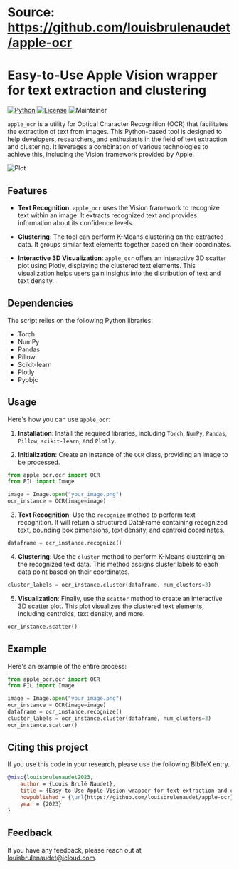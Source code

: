 # Source: https://github.com/louisbrulenaudet/apple-ocr


# Easy-to-Use Apple Vision wrapper for text extraction and clustering
[![Python](https://img.shields.io/pypi/pyversions/tensorflow.svg)](https://badge.fury.io/py/tensorflow) [![License](https://img.shields.io/badge/License-Apache_2.0-blue.svg)](https://opensource.org/licenses/Apache-2.0) ![Maintainer](https://img.shields.io/badge/maintainer-@louisbrulenaudet-blue)

`apple_ocr` is a utility for Optical Character Recognition (OCR) that facilitates the extraction of text from images. This Python-based tool is designed to help developers, researchers, and enthusiasts in the field of text extraction and clustering. It leverages a combination of various technologies to achieve this, including the Vision framework provided by Apple.

![Plot](https://github.com/louisbrulenaudet/apple-ocr/blob/main/scatter.png?raw=true)

## Features
- **Text Recognition**: `apple_ocr` uses the Vision framework to recognize text within an image. It extracts recognized text and provides information about its confidence levels.

- **Clustering**: The tool can perform K-Means clustering on the extracted data. It groups similar text elements together based on their coordinates.

- **Interactive 3D Visualization**: `apple_ocr` offers an interactive 3D scatter plot using Plotly, displaying the clustered text elements. This visualization helps users gain insights into the distribution of text and text density.

## Dependencies
The script relies on the following Python libraries:
- Torch
- NumPy
- Pandas
- Pillow
- Scikit-learn
- Plotly
- Pyobjc

## Usage
Here's how you can use `apple_ocr`:

1. **Installation**: Install the required libraries, including `Torch`, `NumPy`, `Pandas`, `Pillow`, `scikit-learn`, and `Plotly`.

2. **Initialization**: Create an instance of the `OCR` class, providing an image to be processed.
```python
from apple_ocr.ocr import OCR
from PIL import Image

image = Image.open("your_image.png")
ocr_instance = OCR(image=image)
```

3. **Text Recognition**: Use the `recognize` method to perform text recognition. It will return a structured DataFrame containing recognized text, bounding box dimensions, text density, and centroid coordinates.
```python
dataframe = ocr_instance.recognize()
```

4. **Clustering**: Use the `cluster` method to perform K-Means clustering on the recognized text data. This method assigns cluster labels to each data point based on their coordinates.
```python
cluster_labels = ocr_instance.cluster(dataframe, num_clusters=3)
```

5. **Visualization**: Finally, use the `scatter` method to create an interactive 3D scatter plot. This plot visualizes the clustered text elements, including centroids, text density, and more.
```python
ocr_instance.scatter()
```

## Example
Here's an example of the entire process:

```python
from apple_ocr.ocr import OCR
from PIL import Image

image = Image.open("your_image.png")
ocr_instance = OCR(image=image)
dataframe = ocr_instance.recognize()
cluster_labels = ocr_instance.cluster(dataframe, num_clusters=3)
ocr_instance.scatter()
```

## Citing this project
If you use this code in your research, please use the following BibTeX entry.

```BibTeX
@misc{louisbrulenaudet2023,
	author = {Louis Brulé Naudet},
	title = {Easy-to-Use Apple Vision wrapper for text extraction and clustering},
	howpublished = {\url{https://github.com/louisbrulenaudet/apple-ocr}},
	year = {2023}
}

```
## Feedback
If you have any feedback, please reach out at [louisbrulenaudet@icloud.com](mailto:louisbrulenaudet@icloud.com).
